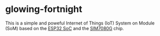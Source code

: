 # glowing-fortnight

This is a simple and poweful Internet of Things (IoT) System on Module (SoM) based on the [ESP32 SoC](https://www.espressif.com/en/products/socs/esp32) and the [SIM7080G](https://www.silabs.com/products/wireless/802.11/dual-band-wifi-modules/sim7080g) chip.
